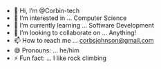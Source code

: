 - 👋 Hi, I’m @Corbin-tech
- 👀 I’m interested in ... Computer Science
- 🌱 I’m currently learning ... Software Development
- 💞️ I’m looking to collaborate on ... Anything!
- 📫 How to reach me ... corbsjohnson@gmail.com
- 😄 Pronouns: ... he/him
- ⚡ Fun fact: ... I like rock climbing

<!---
Corbin-tech/Corbin-tech is a ✨ special ✨ repository because its `README.md` (this file) appears on your GitHub profile.
You can click the Preview link to take a look at your changes.
--->
